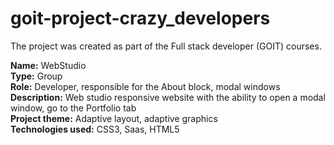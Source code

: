 # goit-project-crazy_developers

The project was created as part of the Full stack developer (GOIT) courses. <br>

<b>Name:</b> WebStudio<br>
<b>Type:</b> Group<br>
<b>Role:</b> Developer, responsible for the About block, modal windows<br>
<b>Description:</b> Web studio responsive website with the ability to open a modal window, go to the Portfolio tab<br>
<b>Project theme:</b> Adaptive layout, adaptive graphics<br>
<b>Technologies used:</b> CSS3, Saas, HTML5
